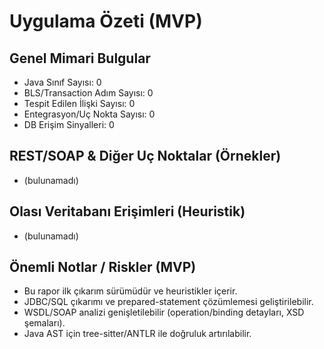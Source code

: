 # Uygulama Özeti (MVP)

## Genel Mimari Bulgular
- Java Sınıf Sayısı: 0
- BLS/Transaction Adım Sayısı: 0
- Tespit Edilen İlişki Sayısı: 0
- Entegrasyon/Uç Nokta Sayısı: 0
- DB Erişim Sinyalleri: 0

## REST/SOAP & Diğer Uç Noktalar (Örnekler)
- (bulunamadı)

## Olası Veritabanı Erişimleri (Heuristik)
- (bulunamadı)

## Önemli Notlar / Riskler (MVP)
- Bu rapor ilk çıkarım sürümüdür ve heuristikler içerir.
- JDBC/SQL çıkarımı ve prepared-statement çözümlemesi geliştirilebilir.
- WSDL/SOAP analizi genişletilebilir (operation/binding detayları, XSD şemaları).
- Java AST için tree-sitter/ANTLR ile doğruluk artırılabilir.

